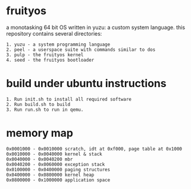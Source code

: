 # fruityos

a monotasking 64 bit OS written in yuzu: a custom system language. this repository contains several directories:

	1. yuzu - a system programming language
	2. peel - a userspace suite with commands similar to dos
	3. pulp - the fruityos kernel
	4. seed - the fruityos bootloader

# build under ubuntu instructions

	1. Run init.sh to install all required software
	2. Run build.sh to build
	3. Run run.sh to run in qemu.

# memory map

	0x0001000 - 0x0010000 scratch, idt at 0xf000, page table at 0x1000
	0x0010000 - 0x0040000 kernel & stack
	0x0040000 - 0x0040200 mbr
	0x0040200 - 0x0060000 exception stack
	0x0100000 - 0x0400000 paging structures
	0x0400000 - 0x0800000 kernel heap
	0x0800000 - 0x1000000 application space

